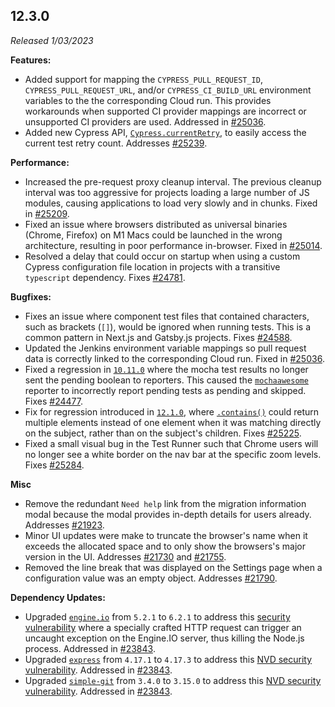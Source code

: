 ## 12.3.0

_Released 1/03/2023_

**Features:**

- Added support for mapping the `CYPRESS_PULL_REQUEST_ID`,
  `CYPRESS_PULL_REQUEST_URL`, and/or `CYPRESS_CI_BUILD_URL` environment
  variables to the the corresponding Cloud run. This provides workarounds when
  supported CI provider mappings are incorrect or unsupported CI providers are
  used. Addressed in [#25036](https://github.com/cypress-io/cypress/pull/25036).
- Added new Cypress API, [`Cypress.currentRetry`](/api/api/currentretry), to
  easily access the current test retry count. Addresses
  [#25239](https://github.com/cypress-io/cypress/pull/25239).

**Performance:**

- Increased the pre-request proxy cleanup interval. The previous cleanup
  interval was too aggressive for projects loading a large number of JS modules,
  causing applications to load very slowly and in chunks. Fixed in
  [#25209](https://github.com/cypress-io/cypress/pull/25209).
- Fixed an issue where browsers distributed as universal binaries (Chrome,
  Firefox) on M1 Macs could be launched in the wrong architecture, resulting in
  poor performance in-browser. Fixed in
  [#25014](https://github.com/cypress-io/cypress/pull/25014).
- Resolved a delay that could occur on startup when using a custom Cypress
  configuration file location in projects with a transitive `typescript`
  dependency. Fixes
  [#24781](https://github.com/cypress-io/cypress/issues/24781).

**Bugfixes:**

- Fixes an issue where component test files that contained characters, such as
  brackets (`[]`), would be ignored when running tests. This is a common pattern
  in Next.js and Gatsby.js projects. Fixes
  [#24588](https://github.com/cypress-io/cypress/issues/24588).
- Updated the Jenkins environment variable mappings so pull request data is
  correctly linked to the corresponding Cloud run. Fixed in
  [#25036](https://github.com/cypress-io/cypress/pull/25036).
- Fixed a regression in [`10.11.0`](#10-11-0) where the mocha test results no
  longer sent the pending boolean to reporters. This caused the
  [`mochaawesome`](https://www.npmjs.com/package/mochawesome) reporter to
  incorrectly report pending tests as pending and skipped. Fixes
  [#24477](https://github.com/cypress-io/cypress/issues/24477).
- Fix for regression introduced in [`12.1.0`](#12-1-0), where
  [`.contains()`](/api/commands/contains) could return multiple elements instead
  of one element when it was matching directly on the subject, rather than on
  the subject's children. Fixes
  [#25225](https://github.com/cypress-io/cypress/issues/25225).
- Fixed a small visual bug in the Test Runner such that Chrome users will no
  longer see a white border on the nav bar at the specific zoom levels. Fixes
  [#25284](https://github.com/cypress-io/cypress/issues/25284).

**Misc**

- Remove the redundant `Need help` link from the migration information modal
  because the modal provides in-depth details for users already. Addresses
  [#21923](https://github.com/cypress-io/cypress/issues/21923).
- Minor UI updates were make to truncate the browser's name when it exceeds the
  allocated space and to only show the browsers's major version in the UI.
  Addresses [#21730](https://github.com/cypress-io/cypress/issues/21730) and
  [#21755](https://github.com/cypress-io/cypress/issues/21755).
- Removed the line break that was displayed on the Settings page when a
  configuration value was an empty object. Addresses
  [#21790](https://github.com/cypress-io/cypress/issues/21790).

**Dependency Updates:**

- Upgraded [`engine.io`](https://www.npmjs.com/package/engine.io) from `5.2.1`
  to `6.2.1` to address this
  [security vulnerability](https://github.com/socketio/engine.io/security/advisories/GHSA-r7qp-cfhv-p84w)
  where a specially crafted HTTP request can trigger an uncaught exception on
  the Engine.IO server, thus killing the Node.js process. Addressed in
  [#23843](https://github.com/cypress-io/cypress/issues/23843).
- Upgraded [`express`](https://www.npmjs.com/package/express) from `4.17.1` to
  `4.17.3` to address this
  [NVD security vulnerability](https://nvd.nist.gov/vuln/detail/CVE-2022-24999).
  Addressed in [#23843](https://github.com/cypress-io/cypress/issues/23843).
- Upgraded [`simple-git`](https://www.npmjs.com/package/simple-git) from `3.4.0`
  to `3.15.0` to address this
  [NVD security vulnerability](https://nvd.nist.gov/vuln/detail/CVE-2022-25912).
  Addressed in [#23843](https://github.com/cypress-io/cypress/issues/23843).
